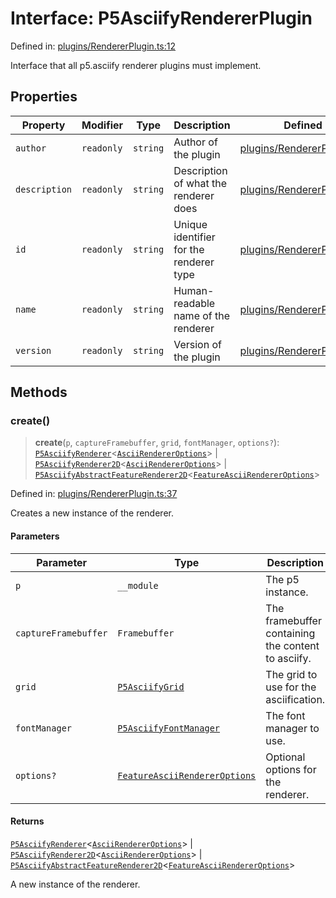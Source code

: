 # Interface: P5AsciifyRendererPlugin

Defined in: [plugins/RendererPlugin.ts:12](https://github.com/humanbydefinition/p5.asciify/blob/cb82d4feac3bb434663d7aed2c64e2c64f0b3409/src/lib/plugins/RendererPlugin.ts#L12)

Interface that all p5.asciify renderer plugins must implement.

## Properties

| Property                               | Modifier   | Type     | Description                             | Defined in                                                                                                                                                          |
| -------------------------------------- | ---------- | -------- | --------------------------------------- | ------------------------------------------------------------------------------------------------------------------------------------------------------------------- |
| <a id="author"></a> `author`           | `readonly` | `string` | Author of the plugin                    | [plugins/RendererPlugin.ts:26](https://github.com/humanbydefinition/p5.asciify/blob/cb82d4feac3bb434663d7aed2c64e2c64f0b3409/src/lib/plugins/RendererPlugin.ts#L26) |
| <a id="description"></a> `description` | `readonly` | `string` | Description of what the renderer does   | [plugins/RendererPlugin.ts:20](https://github.com/humanbydefinition/p5.asciify/blob/cb82d4feac3bb434663d7aed2c64e2c64f0b3409/src/lib/plugins/RendererPlugin.ts#L20) |
| <a id="id"></a> `id`                   | `readonly` | `string` | Unique identifier for the renderer type | [plugins/RendererPlugin.ts:14](https://github.com/humanbydefinition/p5.asciify/blob/cb82d4feac3bb434663d7aed2c64e2c64f0b3409/src/lib/plugins/RendererPlugin.ts#L14) |
| <a id="name"></a> `name`               | `readonly` | `string` | Human-readable name of the renderer     | [plugins/RendererPlugin.ts:17](https://github.com/humanbydefinition/p5.asciify/blob/cb82d4feac3bb434663d7aed2c64e2c64f0b3409/src/lib/plugins/RendererPlugin.ts#L17) |
| <a id="version"></a> `version`         | `readonly` | `string` | Version of the plugin                   | [plugins/RendererPlugin.ts:23](https://github.com/humanbydefinition/p5.asciify/blob/cb82d4feac3bb434663d7aed2c64e2c64f0b3409/src/lib/plugins/RendererPlugin.ts#L23) |

## Methods

### create()

> **create**(`p`, `captureFramebuffer`, `grid`, `fontManager`, `options?`): [`P5AsciifyRenderer`](../../renderers/classes/P5AsciifyRenderer.md)\<[`AsciiRendererOptions`](../../renderers/interfaces/AsciiRendererOptions.md)\> \| [`P5AsciifyRenderer2D`](../../renderers/namespaces/renderer2d/classes/P5AsciifyRenderer2D.md)\<[`AsciiRendererOptions`](../../renderers/interfaces/AsciiRendererOptions.md)\> \| [`P5AsciifyAbstractFeatureRenderer2D`](../../renderers/namespaces/renderer2d/namespaces/feature/classes/P5AsciifyAbstractFeatureRenderer2D.md)\<[`FeatureAsciiRendererOptions`](../../renderers/interfaces/FeatureAsciiRendererOptions.md)\>

Defined in: [plugins/RendererPlugin.ts:37](https://github.com/humanbydefinition/p5.asciify/blob/cb82d4feac3bb434663d7aed2c64e2c64f0b3409/src/lib/plugins/RendererPlugin.ts#L37)

Creates a new instance of the renderer.

#### Parameters

| Parameter            | Type                                                                                       | Description                                        |
| -------------------- | ------------------------------------------------------------------------------------------ | -------------------------------------------------- |
| `p`                  | `__module`                                                                                 | The p5 instance.                                   |
| `captureFramebuffer` | `Framebuffer`                                                                              | The framebuffer containing the content to asciify. |
| `grid`               | [`P5AsciifyGrid`](../../../../classes/P5AsciifyGrid.md)                                    | The grid to use for the asciification.             |
| `fontManager`        | [`P5AsciifyFontManager`](../../../../classes/P5AsciifyFontManager.md)                      | The font manager to use.                           |
| `options?`           | [`FeatureAsciiRendererOptions`](../../renderers/interfaces/FeatureAsciiRendererOptions.md) | Optional options for the renderer.                 |

#### Returns

[`P5AsciifyRenderer`](../../renderers/classes/P5AsciifyRenderer.md)\<[`AsciiRendererOptions`](../../renderers/interfaces/AsciiRendererOptions.md)\> \| [`P5AsciifyRenderer2D`](../../renderers/namespaces/renderer2d/classes/P5AsciifyRenderer2D.md)\<[`AsciiRendererOptions`](../../renderers/interfaces/AsciiRendererOptions.md)\> \| [`P5AsciifyAbstractFeatureRenderer2D`](../../renderers/namespaces/renderer2d/namespaces/feature/classes/P5AsciifyAbstractFeatureRenderer2D.md)\<[`FeatureAsciiRendererOptions`](../../renderers/interfaces/FeatureAsciiRendererOptions.md)\>

A new instance of the renderer.
